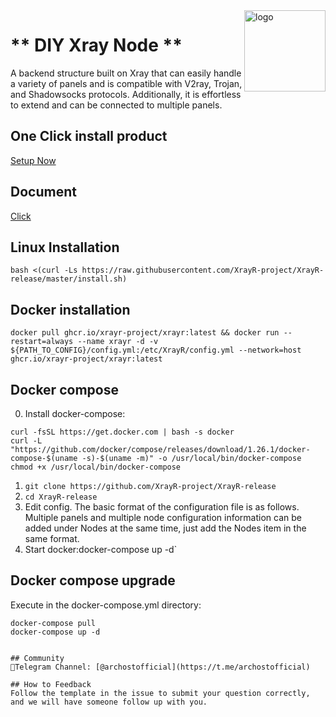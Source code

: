 <img src="https://archost.com/wp-content/uploads/2022/12/Icon-blue-512x512-1.png" alt="logo" width="130" height="130" align="right"/>

# ** DIY Xray Node **

A backend structure built on Xray that can easily handle a variety of panels and is compatible with V2ray, Trojan, and Shadowsocks protocols. Additionally, it is effortless to extend and can be connected to multiple panels.

## One Click install product
[Setup Now](https://my.archost.com/store/diy-vpn/diy-xray-node)

## Document
[Click](https://my.archost.com/knowledgebase/7011/DIY-Xray-Node)

## Linux Installation

```
bash <(curl -Ls https://raw.githubusercontent.com/XrayR-project/XrayR-release/master/install.sh)
```
## Docker installation

```
docker pull ghcr.io/xrayr-project/xrayr:latest && docker run --restart=always --name xrayr -d -v ${PATH_TO_CONFIG}/config.yml:/etc/XrayR/config.yml --network=host ghcr.io/xrayr-project/xrayr:latest
```

## Docker compose
0. Install docker-compose: 
```
curl -fsSL https://get.docker.com | bash -s docker
curl -L "https://github.com/docker/compose/releases/download/1.26.1/docker-compose-$(uname -s)-$(uname -m)" -o /usr/local/bin/docker-compose
chmod +x /usr/local/bin/docker-compose
```
1. `git clone https://github.com/XrayR-project/XrayR-release`
2. `cd XrayR-release`
3. Edit config. The basic format of the configuration file is as follows. Multiple panels and multiple node configuration information can be added under Nodes at the same time, just add the Nodes item in the same format.
4. Start docker:docker-compose up -d`

## Docker compose upgrade

Execute in the docker-compose.yml directory:

```
docker-compose pull
docker-compose up -d
```

```

## Community
🔔Telegram Channel: [@archostofficial](https://t.me/archostofficial)  

## How to Feedback
Follow the template in the issue to submit your question correctly, and we will have someone follow up with you.
